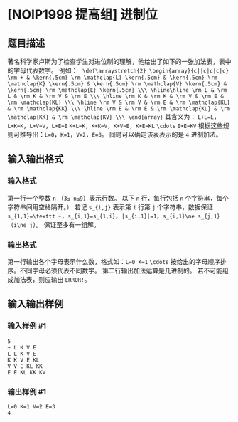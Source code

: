 

# [NOIP1998 提高组] 进制位

## 题目描述

著名科学家卢斯为了检查学生对进位制的理解，他给出了如下的一张加法表，表中的字母代表数字。 例如： `` \def\arraystretch{2}
\begin{array}{c||c|c|c|c} \rm + & \kern{.5cm} \rm \mathclap{L} \kern{.5cm} &
\kern{.5cm} \rm \mathclap{K} \kern{.5cm} & \kern{.5cm} \rm \mathclap{V}
\kern{.5cm} & \kern{.5cm} \rm \mathclap{E} \kern{.5cm} \\\ \hline\hline \rm L
& \rm L & \rm K & \rm V & \rm E \\\ \hline \rm K & \rm K & \rm V & \rm E & \rm
\mathclap{KL} \\\ \hline \rm V & \rm V & \rm E & \rm \mathclap{KL} & \rm
\mathclap{KK} \\\ \hline \rm E & \rm E & \rm \mathclap{KL} & \rm \mathclap{KK}
& \rm \mathclap{KV} \\\ \end{array}`` 其含义为： `L+L=L`，`L+K=K`，`L+V=V`，`L+E=E`
`K+L=K`，`K+K=V`，`K+V=E`，`K+E=KL` `\cdots` `E+E=KV`
根据这些规则可推导出：`L=0`，`K=1`，`V=2`，`E=3`。 同时可以确定该表表示的是 `4` 进制加法。

## 输入输出格式

### 输入格式

  

第一行一个整数 `n` （`3≤ n≤9`）表示行数。 以下 `n` 行，每行包括 `n` 个字符串，每个字符串间用空格隔开。） 若记 `s_{i,j}`
表示第 `i` 行第 `j` 个字符串，数据保证 `s_{1,1}=\texttt
+`，`s_{i,1}=s_{1,i}`，`|s_{i,1}|=1`，`s_{i,1}\ne s_{j,1}` （`i\ne j`）。 保证至多有一组解。

### 输出格式

  

第一行输出各个字母表示什么数，格式如：`L=0 K=1` `\cdots` 按给出的字母顺序排序。不同字母必须代表不同数字。 第二行输出加法运算是几进制的。
若不可能组成加法表，则应输出 `ERROR!`。

## 输入输出样例

### 输入样例 #1

    
    
    5
    + L K V E
    L L K V E
    K K V E KL
    V V E KL KK
    E E KL KK KV
    

### 输出样例 #1

    
    
    L=0 K=1 V=2 E=3
    4
    

